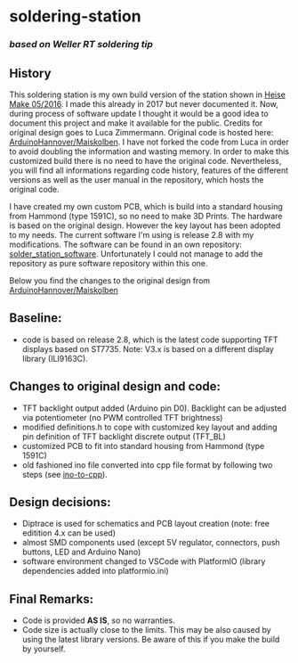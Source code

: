 # soldering-station
### ***based on Weller RT soldering tip***

History
----

 This soldering station is my own build version of the station shown in [Heise Make 05/2016](https://www.heise.de/select/make/2016/5/1476695937422186). I made this already in 2017 but never documented it. Now, during process of software update I thought it would be a good idea to document this project and make it available for the public. 
 Credits for original design goes to Luca Zimmermann.
 Original code is hosted here: [ArduinoHannover/Maiskolben](https://github.com/ArduinoHannover/Maiskolben). I have not forked the code from Luca in order to avoid doubling the information and wasting memory. 
 In order to make this customized build there is no need to have the original code. Nevertheless, you will find all informations regarding code history, features of the different versions as well as the user manual in the repository, which hosts the original code.
 
 I have created my own custom PCB, which is build into a standard housing from Hammond (type 1591C), so no need to make 3D Prints.
 The hardware is based on the original design. However the key layout has been adopted to my needs. The current software I'm using is release 2.8 with my modifications. The software can be found in an own repository:
 [solder_station_software](https://github.com/Andy79881/soldering_station_software). Unfortunately I could not manage to add the repository as pure software repository within this one.

Below you find the changes to the original design from [ArduinoHannover/Maiskolben](https://github.com/ArduinoHannover/Maiskolben)

Baseline:
---
- code is based on release 2.8, which is the latest code supporting TFT displays based on ST7735. Note: V3.x is based on a different display library (ILI9163C).

Changes to original design and code:
----

- TFT backlight output added (Arduino pin D0). Backlight can be adjusted via potentiometer (no PWM controlled TFT brightness)
- modified definitions.h to cope with customized key layout and adding pin definition of TFT backlight discrete output (TFT_BL)
- customized PCB to fit into standard housing from Hammond (type 1591C)
- old fashioned ino file converted into cpp file format by following two steps (see [ino-to-cpp](https://docs.platformio.org/en/latest/faq/ino-to-cpp.html)).

Design decisions:
----
- Diptrace is used for schematics and PCB layout creation (note: free editition 4.x can be used)
- almost SMD components used (except 5V regulator, connectors, push buttons, LED and Arduino Nano)
- software environment changed to VSCode with PlatformIO (library dependencies added into platformio.ini)

Final Remarks:
---
- Code is provided **AS IS**, so no warranties.
- Code size is actually close to the limits. This may be also caused by using the latest library versions. Be aware of this if you make the build by yourself.

   
